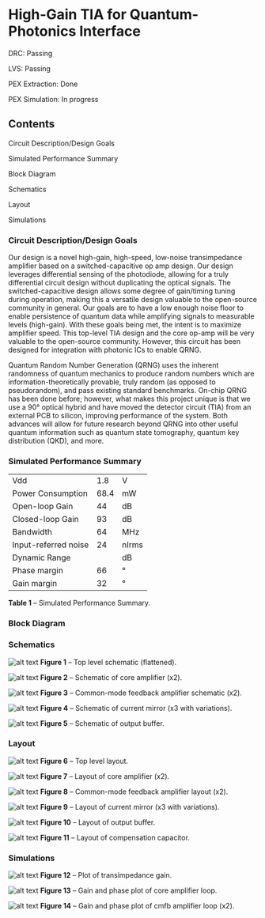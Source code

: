 # High-Gain TIA for Quantum-Photonics Interface

DRC: Passing

LVS: Passing

PEX Extraction: Done

PEX Simulation: In progress

## Contents
Circuit Description/Design Goals

Simulated Performance Summary

Block Diagram

Schematics

Layout

Simulations

### Circuit Description/Design Goals
Our design is a novel high-gain, high-speed, low-noise transimpedance amplifier based on a switched-capacitive op amp design. Our design leverages differential sensing of the photodiode, allowing for a truly differential circuit design without duplicating the optical signals. The switched-capacitive design allows some degree of gain/timing tuning during operation, making this a versatile design valuable to the open-source community in general. Our goals are to have a low enough noise floor to enable persistence of quantum data while amplifying signals to measurable levels (high-gain). With these goals being met, the intent is to maximize amplifier speed. This top-level TIA design and the core op-amp will be very valuable to the open-source community. However, this circuit has been designed for integration with photonic ICs to enable QRNG.

Quantum Random Number Generation (QRNG) uses the inherent randomness of quantum mechanics to produce random numbers which are information-theoretically provable, truly random (as opposed to pseudorandom), and pass existing standard benchmarks. On-chip QRNG has been done before; however, what makes this project unique is that we use a 90° optical hybrid and have moved the detector circuit (TIA) from an external PCB to silicon, improving performance of the system. Both advances will allow for future research beyond QRNG into other useful quantum information such as quantum state tomography, quantum key distribution (QKD), and more.
### Simulated Performance Summary
|                         |                     |                     |
| ----------------------- | ------------------- | ------------------- |
| Vdd                     | 1.8                 | V                   |
| Power Consumption       | 68.4                | mW                  |
| Open-loop Gain          | 44                  | dB                  |
| Closed-loop Gain        | 93                  | dB                  |
| Bandwidth               | 64                  | MHz                 |
| Input-referred noise    | 24                  | nIrms               |
| Dynamic Range           |                     | dB                  |
| Phase margin            | 66                  | °                   |
| Gain margin             | 32                  | °                   |
**Table 1** – Simulated Performance Summary.

### Block Diagram
### Schematics
![alt text](https://github.com/giljerard/tia-sscs-pico-2021/blob/oct22/schem/png/flattened.png)
**Figure 1** – Top level schematic (flattened).

![alt text](https://github.com/giljerard/tia-sscs-pico-2021/blob/oct22/schem/png/core.png)
**Figure 2** – Schematic of core amplifier (x2).

![alt text](https://github.com/giljerard/tia-sscs-pico-2021/blob/oct22/schem/png/cmfb.png)
**Figure 3** – Common-mode feedback amplifier schematic (x2).

![alt text](https://github.com/giljerard/tia-sscs-pico-2021/blob/oct22/schem/png/mirror_1.png)
**Figure 4** – Schematic of current mirror (x3 with variations).

![alt text](https://github.com/giljerard/tia-sscs-pico-2021/blob/oct22/schem/png/sf.png)
**Figure 5** – Schematic of output buffer.




### Layout

![alt text](https://github.com/giljerard/tia-sscs-pico-2021/blob/oct22/layout/png/top.png)
**Figure 6** – Top level layout.

![alt text](https://github.com/giljerard/tia-sscs-pico-2021/blob/oct22/layout/png/core.png)
**Figure 7** – Layout of core amplifier (x2).

![alt text](https://github.com/giljerard/tia-sscs-pico-2021/blob/oct22/layout/png/cmfb.png)
**Figure 8** – Common-mode feedback amplifier layout (x2).

![alt text](https://github.com/giljerard/tia-sscs-pico-2021/blob/oct22/layout/png/mirror_1.png)
**Figure 9** – Layout of current mirror (x3 with variations).

![alt text](https://github.com/giljerard/tia-sscs-pico-2021/blob/oct22/layout/png/sf.png)
**Figure 10** – Layout of output buffer.

![alt text](https://github.com/giljerard/tia-sscs-pico-2021/blob/oct22/layout/png/comp_cap.png)
**Figure 11** – Layout of compensation capacitor.


### Simulations

![alt text](https://github.com/giljerard/tia-sscs-pico-2021/blob/oct22/sims/png/Gain-Bandwidth.png)
**Figure 12** – Plot of transimpedance gain.

![alt text](https://github.com/giljerard/tia-sscs-pico-2021/blob/oct22/sims/png/core_stability.png)
**Figure 13** – Gain and phase plot of core amplifier loop.

![alt text](https://github.com/giljerard/tia-sscs-pico-2021/blob/oct22/sims/png/core_stability.png)
**Figure 14** – Gain and phase plot of cmfb amplifier loop (x2).















